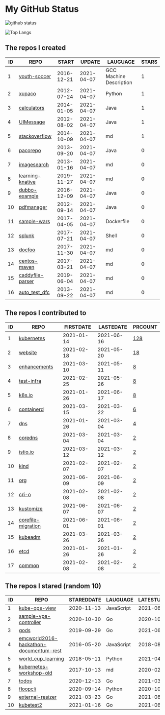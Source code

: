 # My GitHub Status

<img src="https://github-readme-stats-1.yihong0618.vercel.app/api?username=pacoxu&show_icons=true&&&hide_title=true&count_private=true" alt="github status" />

![Top Langs](https://github-readme-stats-1.yihong0618.vercel.app/api/top-langs/?username=pacoxu&layout=compact)

<!--START_SECTION:my_github-->
## The repos I created
| ID |                              REPO                              |   START    |   UPDATE   |        LAUGUAGE         | STARS |
|----|----------------------------------------------------------------|------------|------------|-------------------------|-------|
|  1 | [youth-soccer](https://github.com/pacoxu/youth-soccer)         | 2016-12-21 | 2021-04-07 | GCC Machine Description |     1 |
|  2 | [xupaco](https://github.com/pacoxu/xupaco)                     | 2012-07-24 | 2021-04-07 | Python                  |     1 |
|  3 | [calculators](https://github.com/pacoxu/calculators)           | 2014-01-05 | 2021-04-07 | Java                    |     1 |
|  4 | [UIMessage](https://github.com/pacoxu/UIMessage)               | 2012-08-02 | 2021-04-07 | Java                    |     1 |
|  5 | [stackoverflow](https://github.com/pacoxu/stackoverflow)       | 2014-10-09 | 2021-04-07 | md                      |     1 |
|  6 | [pacorepo](https://github.com/pacoxu/pacorepo)                 | 2013-09-20 | 2021-04-07 | Java                    |     0 |
|  7 | [imagesearch](https://github.com/pacoxu/imagesearch)           | 2013-01-16 | 2021-04-07 | md                      |     0 |
|  8 | [learning-knative](https://github.com/pacoxu/learning-knative) | 2019-11-27 | 2021-04-07 | md                      |     0 |
|  9 | [dubbo-example](https://github.com/pacoxu/dubbo-example)       | 2016-12-09 | 2021-04-07 | Java                    |     0 |
| 10 | [pdfmanager](https://github.com/pacoxu/pdfmanager)             | 2012-09-14 | 2021-04-07 | Java                    |     0 |
| 11 | [sample-wars](https://github.com/pacoxu/sample-wars)           | 2017-04-05 | 2021-04-07 | Dockerfile              |     0 |
| 12 | [splunk](https://github.com/pacoxu/splunk)                     | 2017-07-21 | 2021-04-07 | Shell                   |     0 |
| 13 | [docfoo](https://github.com/pacoxu/docfoo)                     | 2017-11-30 | 2021-04-07 | md                      |     0 |
| 14 | [centos-maven](https://github.com/pacoxu/centos-maven)         | 2017-03-21 | 2021-04-07 | md                      |     0 |
| 15 | [caddyfile-parser](https://github.com/pacoxu/caddyfile-parser) | 2019-06-04 | 2021-04-07 | md                      |     0 |
| 16 | [auto_test_dfc](https://github.com/pacoxu/auto_test_dfc)       | 2013-09-22 | 2021-04-07 | md                      |     0 |

## The repos I contributed to
| ID |                                REPO                                 | FIRSTDATE  | LASTEDATE  |                                      PRCOUNT                                       |
|----|---------------------------------------------------------------------|------------|------------|------------------------------------------------------------------------------------|
|  1 | [kubernetes](https://github.com/kubernetes/kubernetes)              | 2021-01-14 | 2021-06-16 | [128](https://github.com/kubernetes/kubernetes/pulls?q=is%3Apr+author%3Apacoxu)    |
|  2 | [website](https://github.com/kubernetes/website)                    | 2021-02-18 | 2021-05-20 | [18](https://github.com/kubernetes/website/pulls?q=is%3Apr+author%3Apacoxu)        |
|  3 | [enhancements](https://github.com/kubernetes/enhancements)          | 2021-03-10 | 2021-05-11 | [8](https://github.com/kubernetes/enhancements/pulls?q=is%3Apr+author%3Apacoxu)    |
|  4 | [test-infra](https://github.com/kubernetes/test-infra)              | 2021-02-25 | 2021-05-26 | [8](https://github.com/kubernetes/test-infra/pulls?q=is%3Apr+author%3Apacoxu)      |
|  5 | [k8s.io](https://github.com/kubernetes/k8s.io)                      | 2021-01-26 | 2021-06-17 | [8](https://github.com/kubernetes/k8s.io/pulls?q=is%3Apr+author%3Apacoxu)          |
|  6 | [containerd](https://github.com/containerd/containerd)              | 2021-03-15 | 2021-03-22 | [6](https://github.com/containerd/containerd/pulls?q=is%3Apr+author%3Apacoxu)      |
|  7 | [dns](https://github.com/kubernetes/dns)                            | 2021-01-26 | 2021-03-04 | [4](https://github.com/kubernetes/dns/pulls?q=is%3Apr+author%3Apacoxu)             |
|  8 | [coredns](https://github.com/coredns/coredns)                       | 2021-03-04 | 2021-03-04 | [2](https://github.com/coredns/coredns/pulls?q=is%3Apr+author%3Apacoxu)            |
|  9 | [istio.io](https://github.com/istio/istio.io)                       | 2021-03-12 | 2021-03-12 | [2](https://github.com/istio/istio.io/pulls?q=is%3Apr+author%3Apacoxu)             |
| 10 | [kind](https://github.com/kubernetes-sigs/kind)                     | 2021-02-07 | 2021-02-07 | [2](https://github.com/kubernetes-sigs/kind/pulls?q=is%3Apr+author%3Apacoxu)       |
| 11 | [org](https://github.com/kubernetes/org)                            | 2021-06-09 | 2021-06-09 | [2](https://github.com/kubernetes/org/pulls?q=is%3Apr+author%3Apacoxu)             |
| 12 | [cri-o](https://github.com/cri-o/cri-o)                             | 2021-02-08 | 2021-02-08 | [2](https://github.com/cri-o/cri-o/pulls?q=is%3Apr+author%3Apacoxu)                |
| 13 | [kustomize](https://github.com/kubernetes-sigs/kustomize)           | 2021-06-07 | 2021-06-07 | [2](https://github.com/kubernetes-sigs/kustomize/pulls?q=is%3Apr+author%3Apacoxu)  |
| 14 | [corefile-migration](https://github.com/coredns/corefile-migration) | 2021-06-01 | 2021-06-01 | [2](https://github.com/coredns/corefile-migration/pulls?q=is%3Apr+author%3Apacoxu) |
| 15 | [kubeadm](https://github.com/kubernetes/kubeadm)                    | 2021-03-26 | 2021-03-26 | [2](https://github.com/kubernetes/kubeadm/pulls?q=is%3Apr+author%3Apacoxu)         |
| 16 | [etcd](https://github.com/etcd-io/etcd)                             | 2021-01-26 | 2021-01-26 | [2](https://github.com/etcd-io/etcd/pulls?q=is%3Apr+author%3Apacoxu)               |
| 17 | [common](https://github.com/containers/common)                      | 2021-02-08 | 2021-02-08 | [2](https://github.com/containers/common/pulls?q=is%3Apr+author%3Apacoxu)          |

## The repos I stared (random 10)
| ID |                                                               REPO                                                                | STAREDDATE |  LAUGUAGE  | LATESTUPDATE |
|----|-----------------------------------------------------------------------------------------------------------------------------------|------------|------------|--------------|
|  1 | [kube-ops-view](https://github.com/hjacobs/kube-ops-view)                                                                         | 2020-11-13 | JavaScript | 2021-06-14   |
|  2 | [sample-vpa-controller](https://github.com/zhouya0/sample-vpa-controller)                                                         | 2020-10-30 | Go         | 2020-10-30   |
|  3 | [gods](https://github.com/emirpasic/gods)                                                                                         | 2019-09-29 | Go         | 2021-06-22   |
|  4 | [emcworld2016-hackathon-documentum-rest](https://github.com/Enterprise-Content-Management/emcworld2016-hackathon-documentum-rest) | 2016-05-20 | JavaScript | 2018-08-20   |
|  5 | [world_cup_learning](https://github.com/fisadev/world_cup_learning)                                                               | 2018-05-11 | Python     | 2021-04-17   |
|  6 | [kubernetes-workshop-old](https://github.com/kris-nova/kubernetes-workshop-old)                                                   | 2017-10-13 | md         | 2020-02-14   |
|  7 | [todos](https://github.com/izqui/todos)                                                                                           | 2020-12-13 | Go         | 2021-03-15   |
|  8 | [floopcli](https://github.com/ForwardLoopLLC/floopcli)                                                                            | 2020-09-14 | Python     | 2020-10-21   |
|  9 | [external-resizer](https://github.com/kubernetes-csi/external-resizer)                                                            | 2021-03-23 | Go         | 2021-06-14   |
| 10 | [kubetest2](https://github.com/kubernetes-sigs/kubetest2)                                                                         | 2021-01-16 | Go         | 2021-06-21   |

<!--END_SECTION:my_github-->
